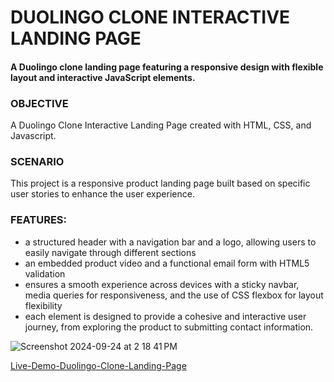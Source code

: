 # DUOLINGO CLONE INTERACTIVE LANDING PAGE  

#### A Duolingo clone landing page featuring a responsive design with flexible layout and interactive JavaScript elements. 

### OBJECTIVE
A Duolingo Clone Interactive Landing Page created with HTML, CSS, and Javascript.

### SCENARIO
This project is a responsive product landing page built based on specific user stories to enhance the user experience. 

### FEATURES:
  * a structured header with a navigation bar and a logo, allowing users to easily navigate through different sections
  * an embedded product video and a functional email form with HTML5 validation
  * ensures a smooth experience across devices with a sticky navbar, media queries for responsiveness, and the use of CSS flexbox for layout flexibility
  * each element is designed to provide a cohesive and interactive user journey, from exploring the product to submitting contact information.

![Screenshot 2024-09-24 at 2 18 41 PM](https://github.com/user-attachments/assets/8596df06-0114-48c9-bea0-682ca32a5ef5)

[Live-Demo-Duolingo-Clone-Landing-Page](https://misha-duolingo-landing-page.netlify.app/) 



